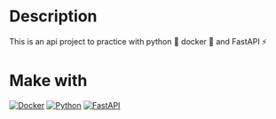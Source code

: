 # Description
This is an api project to practice with python 🐍 docker 🐳 and FastAPI ⚡️

# Make with
[![Docker](https://img.shields.io/badge/Docker-3394e0?style=for-the-badge&logo=docker&logoColor=white&labelColor=000000)]()
[![Python](https://img.shields.io/badge/python-2b5b84?style=for-the-badge&logo=python&logoColor=white&labelColor=000000)]()
[![FastAPI](https://img.shields.io/badge/FastApi-26a699?style=for-the-badge&logo=fastapi&logoColor=white&labelColor=000000)]()
